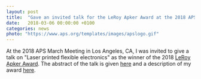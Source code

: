 ```yaml
---
layout: post
title:  "Gave an invited talk for the LeRoy Apker Award at the 2018 APS March Meeting"
date:   2018-03-06 00:00:00 +0100
categories: news
photo: "https://www.aps.org/templates/images/apslogo.gif"
---
```


At the 2018 APS March Meeting in Los Angeles, CA, I was invited to give a talk on "Laser printed flexible electronics" as the winner of the 2018 [LeRoy Apker Award](https://www.aps.org/programs/honors/awards/apker.cfm).  The abstract of the talk is given [here](https://meetings.aps.org/Meeting/MAR18/Session/L04.2) and a description of my award [here](https://www.aps.org/programs/honors/prizes/prizerecipient.cfm?last_nm=Harper&first_nm=Angela&year=2017).  




